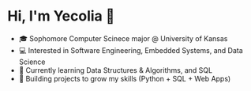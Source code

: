 # Hi, I'm Yecolia 👋
- 🎓 Sophomore Computer Scinece major @ University of Kansas
- 💻 Interested in Software Engineering, Embedded Systems, and Data Science
- 🌱 Currently learning Data Structures & Algorithms, and SQL
- 🚀 Building projects to grow my skills (Python + SQL + Web Apps)
<!---
Yecolia/Yecolia is a ✨ special ✨ repository because its `README.md` (this file) appears on your GitHub profile.
You can click the Preview link to take a look at your changes.
--->
